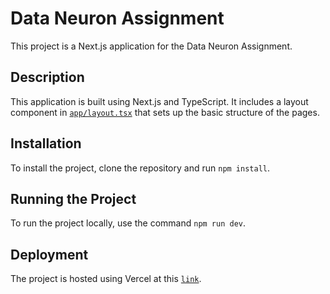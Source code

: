 # Data Neuron Assignment

This project is a Next.js application for the Data Neuron Assignment.

## Description

This application is built using Next.js and TypeScript. It includes a layout component in [`app/layout.tsx`](app/layout.tsx) that sets up the basic structure of the pages.

## Installation

To install the project, clone the repository and run `npm install`.

## Running the Project

To run the project locally, use the command `npm run dev`.

## Deployment

The project is hosted using Vercel at this [`link`](https://data-neuron-next.vercel.app/).
